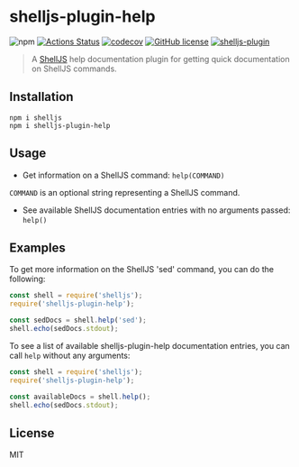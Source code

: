 # shelljs-plugin-help

![npm](https://img.shields.io/npm/v/shelljs-plugin-help?style=flat-square)
[![Actions Status](https://github.com/JessieFrance/shelljs-plugin-help/workflows/Build%20and%20Test/badge.svg)](https://github.com/JessieFrance/shelljs-plugin-help/actions)
[![codecov](https://codecov.io/gh/JessieFrance/shelljs-plugin-help/branch/main/graph/badge.svg)](https://codecov.io/gh/JessieFrance/shelljs-plugin-help)
[![GitHub license](https://img.shields.io/github/license/JessieFrance/shelljs-plugin-help?style=flat-square)](https://github.com/JessieFrance/shelljs-plugin-help/blob/main/LICENSE)
[![shelljs-plugin](https://img.shields.io/badge/shelljs-plugin-brightgreen.svg?style=flat-square)](https://github.com/shelljs/shelljs/wiki/Using-ShellJS-Plugins)

> A [ShellJS](https://github.com/shelljs/shelljs) help documentation plugin for getting quick documentation on ShellJS commands.

## Installation

    npm i shelljs
    npm i shelljs-plugin-help

## Usage

- Get information on a ShellJS command: `help(COMMAND)`

`COMMAND` is an optional string representing a ShellJS command.

- See available ShellJS documentation entries with no arguments passed: `help()`

## Examples

To get more information on the ShellJS 'sed' command, you can do the following:

```javascript
const shell = require('shelljs');
require('shelljs-plugin-help');

const sedDocs = shell.help('sed');
shell.echo(sedDocs.stdout);
```

To see a list of available shelljs-plugin-help documentation entries, you can call `help` without any arguments:

```javascript
const shell = require('shelljs');
require('shelljs-plugin-help');

const availableDocs = shell.help();
shell.echo(sedDocs.stdout);
```

## License

MIT
